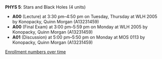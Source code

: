 **PHYS 5**: Stars and Black Holes (4 units)

- **A00** (Lecture) at 3:30 pm–4:50 pm on Tuesday, Thursday at WLH 2005 by Konopacky, Quinn Morgan (A13231459)
- **A00** (Final Exam) at 3:00 pm–5:59 pm on Monday at WLH 2005 by Konopacky, Quinn Morgan (A13231459)
- **A01** (Discussion) at 5:00 pm–5:50 pm on Monday at MOS 0113 by Konopacky, Quinn Morgan (A13231459)

[Enrollment numbers over time](./PHYS5.tsv)
